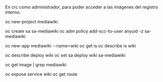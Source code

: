 
En crc como administrador, para poder acceder a las imágenes del registro interno.

oc new-project mediawiki

oc create sa sa-mediawiki
oc adm policy add-scc-to-user anyuid -z sa-mediawiki

oc new-app mediawiki --name=wiki
oc get is
oc describe is wiki

oc describe deploy wiki
oc set sa deploy wiki sa-mediawiki

oc get image | grep mediawiki

oc expose service wiki
oc get route
